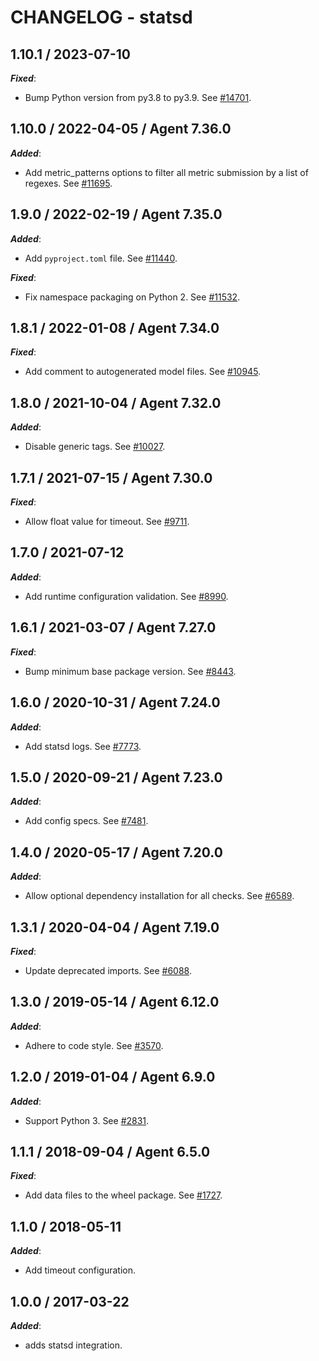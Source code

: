 # CHANGELOG - statsd

## 1.10.1 / 2023-07-10

***Fixed***:

* Bump Python version from py3.8 to py3.9. See [#14701](https://github.com/DataDog/integrations-core/pull/14701).

## 1.10.0 / 2022-04-05 / Agent 7.36.0

***Added***: 

* Add metric_patterns options to filter all metric submission by a list of regexes. See [#11695](https://github.com/DataDog/integrations-core/pull/11695).


## 1.9.0 / 2022-02-19 / Agent 7.35.0

***Added***: 

* Add `pyproject.toml` file. See [#11440](https://github.com/DataDog/integrations-core/pull/11440).

***Fixed***: 

* Fix namespace packaging on Python 2. See [#11532](https://github.com/DataDog/integrations-core/pull/11532).


## 1.8.1 / 2022-01-08 / Agent 7.34.0

***Fixed***: 

* Add comment to autogenerated model files. See [#10945](https://github.com/DataDog/integrations-core/pull/10945).


## 1.8.0 / 2021-10-04 / Agent 7.32.0

***Added***: 

* Disable generic tags. See [#10027](https://github.com/DataDog/integrations-core/pull/10027).


## 1.7.1 / 2021-07-15 / Agent 7.30.0

***Fixed***: 

* Allow float value for timeout. See [#9711](https://github.com/DataDog/integrations-core/pull/9711).


## 1.7.0 / 2021-07-12

***Added***: 

* Add runtime configuration validation. See [#8990](https://github.com/DataDog/integrations-core/pull/8990).


## 1.6.1 / 2021-03-07 / Agent 7.27.0

***Fixed***: 

* Bump minimum base package version. See [#8443](https://github.com/DataDog/integrations-core/pull/8443).


## 1.6.0 / 2020-10-31 / Agent 7.24.0

***Added***: 

* Add statsd logs. See [#7773](https://github.com/DataDog/integrations-core/pull/7773).


## 1.5.0 / 2020-09-21 / Agent 7.23.0

***Added***: 

* Add config specs. See [#7481](https://github.com/DataDog/integrations-core/pull/7481).


## 1.4.0 / 2020-05-17 / Agent 7.20.0

***Added***: 

* Allow optional dependency installation for all checks. See [#6589](https://github.com/DataDog/integrations-core/pull/6589).


## 1.3.1 / 2020-04-04 / Agent 7.19.0

***Fixed***: 

* Update deprecated imports. See [#6088](https://github.com/DataDog/integrations-core/pull/6088).


## 1.3.0 / 2019-05-14 / Agent 6.12.0

***Added***: 

* Adhere to code style. See [#3570](https://github.com/DataDog/integrations-core/pull/3570).


## 1.2.0 / 2019-01-04 / Agent 6.9.0

***Added***: 

* Support Python 3. See [#2831][1].


## 1.1.1 / 2018-09-04 / Agent 6.5.0

***Fixed***: 

* Add data files to the wheel package. See [#1727][2].


## 1.1.0 / 2018-05-11

***Added***: 

* Add timeout configuration.


## 1.0.0 / 2017-03-22

***Added***: 

* adds statsd integration.

[1]: https://github.com/DataDog/integrations-core/pull/2831
[2]: https://github.com/DataDog/integrations-core/pull/1727
